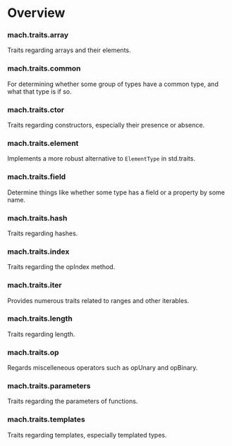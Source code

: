# Overview

### mach.traits.array

Traits regarding arrays and their elements.

### mach.traits.common

For determining whether some group of types have a common type, and what that type is if so.

### mach.traits.ctor

Traits regarding constructors, especially their presence or absence.

### mach.traits.element

Implements a more robust alternative to `ElementType` in std.traits.

### mach.traits.field

Determine things like whether some type has a field or a property by some name.

### mach.traits.hash

Traits regarding hashes.

### mach.traits.index

Traits regarding the opIndex method.

### mach.traits.iter

Provides numerous traits related to ranges and other iterables.

### mach.traits.length

Traits regarding length.

### mach.traits.op

Regards miscelleneous operators such as opUnary and opBinary.

### mach.traits.parameters

Traits regarding the parameters of functions.

### mach.traits.templates

Traits regarding templates, especially templated types.
